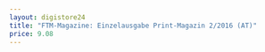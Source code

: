 ```yaml
---
layout: digistore24
title: "FTM-Magazine: Einzelausgabe Print-Magazin 2/2016 (AT)"
price: 9.08
---
```

